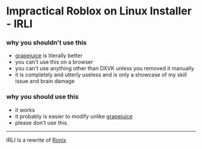 # Impractical Roblox on Linux Installer - IRLI
### why you shouldn't use this
+ [grapejuice](https://gitlab.com/brinkervii/grapejuice) is literally better
+ you can't use this on a browser
+ you can't use anything other than DXVK unless you removed it manually
+ it is completely and utterly useless and is only a showcase of my skill issue and brain damage
### why you should use this
+ it works
+ it probably is easier to modify unlike [grapejuice](https://gitlab.com/brinkervii/grapejuice)
+ please don't use this.
---
IRLI Is a rewrite of [Ronix](https://gitea.com/Ronix/Ronix)


